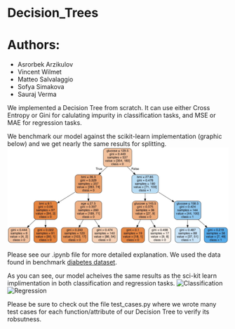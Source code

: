 # Decision_Trees
# Authors: 
- Asrorbek Arzikulov
- Vincent Wilmet
- Matteo Salvalaggio
- Sofya Simakova
- Sauraj Verma


We implemented a Decision Tree from scratch. It can use either Cross Entropy or Gini for calulating impurity in classification tasks, and MSE or MAE for regression tasks. 

We benchmark our model against the scikit-learn implementation (graphic below) and we get nearly the same results for splitting. 
![Graphic](https://github.com/Asrorbek-Orzikulov/Decision_Trees/blob/master/data/Diagram.jpeg) 

Please see our .ipynb file for more detailed explanation. We used the data found in benchmark [diabetes dataset](https://www.kaggle.com/uciml/pima-indians-diabetes-database).

As you can see, our model acheives the same results as the sci-kit learn implimentation in both classification and regression tasks.
![Classification](https://github.com/Asrorbek-Orzikulov/Decision_Trees/blob/master/data/comparison_classification.jpeg)
![Regression](https://github.com/Asrorbek-Orzikulov/Decision_Trees/blob/master/data/comparison_regression.jpeg)

Please be sure to check out the file test_cases.py where we wrote many test cases for each function/attribute of our Decision Tree to verify its robsutness.  

